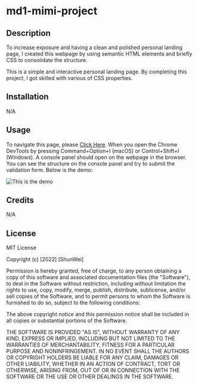 # md1-mimi-project

## Description

To increase exposure and having a clean and polished personal landing page, I created this webpage by using semantic HTML elements and briefly CSS to consolidate the structure.

This is a simple and interactive personal landing page. By completing this project, I got skilled with various of CSS properties.

## Installation

N/A

## Usage

To navigate this page, please [Click Here](https://diff30140556.github.io/md1-mimi-project/).
When you open the Chrome DevTools by pressing Command+Option+I (macOS) or Control+Shift+I (Windows). A console panel should open on the webpage in the browser. You can see the structure on the console panel and try to submit the validation form. Below is the demo:

    
![This is the demo](https://i.imgur.com/U0yh4Mz.png)
    

## Credits

N/A

## License

MIT License

Copyright (c) [2022] [ShunWei]

Permission is hereby granted, free of charge, to any person obtaining a copy
of this software and associated documentation files (the "Software"), to deal
in the Software without restriction, including without limitation the rights
to use, copy, modify, merge, publish, distribute, sublicense, and/or sell
copies of the Software, and to permit persons to whom the Software is
furnished to do so, subject to the following conditions:

The above copyright notice and this permission notice shall be included in all
copies or substantial portions of the Software.

THE SOFTWARE IS PROVIDED "AS IS", WITHOUT WARRANTY OF ANY KIND, EXPRESS OR
IMPLIED, INCLUDING BUT NOT LIMITED TO THE WARRANTIES OF MERCHANTABILITY,
FITNESS FOR A PARTICULAR PURPOSE AND NONINFRINGEMENT. IN NO EVENT SHALL THE
AUTHORS OR COPYRIGHT HOLDERS BE LIABLE FOR ANY CLAIM, DAMAGES OR OTHER
LIABILITY, WHETHER IN AN ACTION OF CONTRACT, TORT OR OTHERWISE, ARISING FROM,
OUT OF OR IN CONNECTION WITH THE SOFTWARE OR THE USE OR OTHER DEALINGS IN THE
SOFTWARE.
